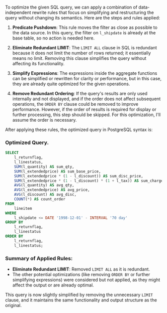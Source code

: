 To optimize the given SQL query, we can apply a combination of data-independent rewrite rules that focus on simplifying and restructuring the query without changing its semantics. Here are the steps and rules applied:

1. **Predicate Pushdown**: This rule moves the filter as close as possible to the data source. In this query, the filter on `l_shipdate` is already at the base table, so no action is needed here.

2. **Eliminate Redundant LIMIT**: The `LIMIT ALL` clause in SQL is redundant because it does not limit the number of rows returned; it essentially means no limit. Removing this clause simplifies the query without affecting its functionality.

3. **Simplify Expressions**: The expressions inside the aggregate functions can be simplified or rewritten for clarity or performance, but in this case, they are already quite optimized for the given operations.

4. **Remove Redundant Ordering**: If the query's results are only used internally and not displayed, and if the order does not affect subsequent operations, the `ORDER BY` clause could be removed to improve performance. However, if the order of results is required for display or further processing, this step should be skipped. For this optimization, I'll assume the order is necessary.

After applying these rules, the optimized query in PostgreSQL syntax is:

### Optimized Query.
```sql
SELECT 
    l_returnflag, 
    l_linestatus, 
    SUM(l_quantity) AS sum_qty, 
    SUM(l_extendedprice) AS sum_base_price, 
    SUM(l_extendedprice * (1 - l_discount)) AS sum_disc_price, 
    SUM(l_extendedprice * (1 - l_discount) * (1 + l_tax)) AS sum_charge, 
    AVG(l_quantity) AS avg_qty, 
    AVG(l_extendedprice) AS avg_price, 
    AVG(l_discount) AS avg_disc, 
    COUNT(*) AS count_order 
FROM 
    lineitem 
WHERE 
    l_shipdate <= DATE '1998-12-01' - INTERVAL '70 day' 
GROUP BY 
    l_returnflag, 
    l_linestatus 
ORDER BY 
    l_returnflag, 
    l_linestatus;
```

### Summary of Applied Rules:
- **Eliminate Redundant LIMIT**: Removed `LIMIT ALL` as it is redundant.
- The other potential optimizations (like removing `ORDER BY` or further simplifying expressions) were considered but not applied, as they might affect the output or are already optimal.

This query is now slightly simplified by removing the unnecessary `LIMIT` clause, and it maintains the same functionality and output structure as the original.